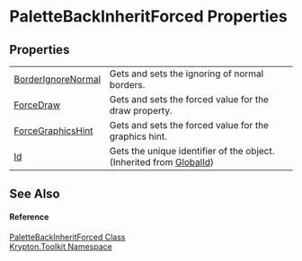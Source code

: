 # PaletteBackInheritForced Properties




## Properties
<table>
<tr>
<td><a href="ade5b44f-bbad-c77a-714b-fef541b4839b.md">BorderIgnoreNormal</a></td>
<td>Gets and sets the ignoring of normal borders.</td></tr>
<tr>
<td><a href="872e9c91-4278-bf20-61a4-d2ad0430caf7.md">ForceDraw</a></td>
<td>Gets and sets the forced value for the draw property.</td></tr>
<tr>
<td><a href="4e770075-b751-53c2-5771-c7226ba12320.md">ForceGraphicsHint</a></td>
<td>Gets and sets the forced value for the graphics hint.</td></tr>
<tr>
<td><a href="71a6846f-bfb6-fb58-b361-6b43ae0583a8.md">Id</a></td>
<td>Gets the unique identifier of the object.<br />(Inherited from <a href="9ef2ca3a-e03e-8927-105a-2f9a6fbdf849.md">GlobalId</a>)</td></tr>
</table>

## See Also


#### Reference
<a href="abbbf088-091c-64e6-ee60-ec8232887836.md">PaletteBackInheritForced Class</a>  
<a href="79d2eac2-21f4-54ff-7552-b20c33c30600.md">Krypton.Toolkit Namespace</a>  
